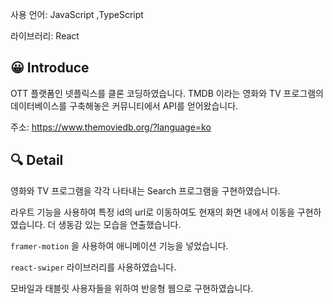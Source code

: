 사용 언어: JavaScript ,TypeScript

라이브러리: React

## 😀 Introduce

OTT 플랫폼인 넷플릭스를 클론 코딩하였습니다. TMDB 이라는 영화와 TV 프로그램의 데이터베이스를 구축해놓은 커뮤니티에서 API를 얻어왔습니다.

주소: <https://www.themoviedb.org/?language=ko>

## 🔍 Detail

영화와 TV 프로그램을 각각 나타내는 Search 프로그램을 구현하였습니다.

라우트 기능을 사용하여 특정 id의 url로 이동하여도 현재의 화면 내에서 이동을 구현하였습니다. 더 생동감 있는 모습을 연출했습니다.

`framer-motion` 을 사용하여 애니메이션 기능을 넣었습니다.

`react-swiper` 라이브러리를 사용하였습니다.

모바일과 태블릿 사용자들을 위하여 반응형 웹으로 구현하였습니다.
